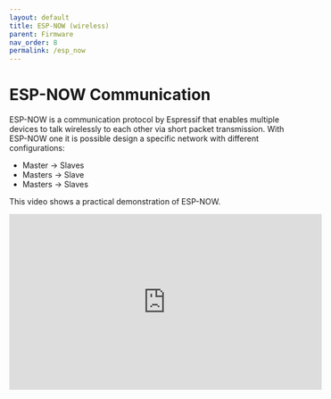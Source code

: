 ```yaml
---
layout: default
title: ESP-NOW (wireless)
parent: Firmware
nav_order: 8
permalink: /esp_now
---
```


# ESP-NOW Communication

ESP-NOW is a communication protocol by Espressif that enables multiple devices to talk wirelessly to each other via short packet transmission. With ESP-NOW one it is possible design a specific network with different configurations:

- Master -> Slaves
- Masters -> Slave
- Masters -> Slaves

This video shows a practical demonstration of ESP-NOW.

<iframe width="560" height="315" src="https://www.youtube.com/embed/Cp69PW1DV40" frameborder="0" allow="autoplay; encrypted-media" allowfullscreen></iframe>
